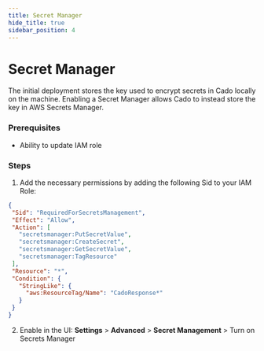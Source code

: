 ```yaml
---
title: Secret Manager
hide_title: true
sidebar_position: 4
---
```


# Secret Manager

The initial deployment stores the key used to encrypt secrets in Cado locally on the machine. Enabling a Secret Manager allows Cado to instead store the key in AWS Secrets Manager.

### Prerequisites

  - Ability to update IAM role

### Steps

1. Add the necessary permissions by adding the following Sid to your IAM Role:

```json
{
 "Sid": "RequiredForSecretsManagement",
 "Effect": "Allow",
 "Action": [
   "secretsmanager:PutSecretValue",
   "secretsmanager:CreateSecret",
   "secretsmanager:GetSecretValue",
   "secretsmanager:TagResource"
 ],
 "Resource": "*",
 "Condition": {
   "StringLike": {
     "aws:ResourceTag/Name": "CadoResponse*"
   }
 }
}
```
2. Enable in the UI: **Settings** > **Advanced** > **Secret Management** > Turn on Secrets Manager
